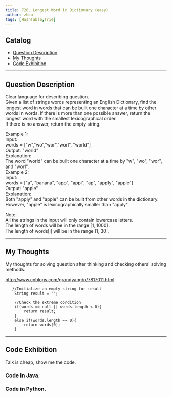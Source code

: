 ```yaml
---
title: 720. Longest Word in Dictionary (easy)                 
author: zhou      
tags: [HashTable,Trie]          
---
```


       

## Catalog  
+ [Question Description](#partI)
+ [My Thoughts](#partII)
+ [Code Exhibition](#partIII)

----------------------------------

## Question Description
Clear language for describing question.    
Given a list of strings words representing an English Dictionary, find the longest word in words that can be built one character at a time by other words in words. If there is more than one possible answer, return the longest word with the smallest lexicographical order.     
If there is no answer, return the empty string.      

Example 1:   
Input:    
words = ["w","wo","wor","worl", "world"]     
Output: "world"  
Explanation:    
The word "world" can be built one character at a time by "w", "wo", "wor", and "worl".   
Example 2:   
Input:    
words = ["a", "banana", "app", "appl", "ap", "apply", "apple"]   
Output: "apple"   
Explanation:    
Both "apply" and "apple" can be built from other words in the dictionary. However, "apple" is lexicographically smaller than "apply".   

Note:    
All the strings in the input will only contain lowercase letters.   
The length of words will be in the range [1, 1000].   
The length of words[i] will be in the range [1, 30].    


----------------------------------

## My Thoughts
My thoughts for solving question after thinking and checking others' solving methods.        




http://www.cnblogs.com/grandyang/p/7817011.html


       //Initialize an empty string for result   
        String result = "";
        
        //Check the extreme condition
        if(words == null || words.length < 0){
            return result;
        }
        else if(words.length == 0){
            return words[0];
        }




----------------------------------

## Code Exhibition
Talk is cheap, show me the code.    
### Code in Java.     



### Code in Python.   



